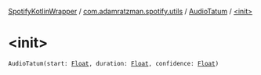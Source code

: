 [SpotifyKotlinWrapper](../../index.md) / [com.adamratzman.spotify.utils](../index.md) / [AudioTatum](index.md) / [&lt;init&gt;](./-init-.md)

# &lt;init&gt;

`AudioTatum(start: `[`Float`](https://kotlinlang.org/api/latest/jvm/stdlib/kotlin/-float/index.html)`, duration: `[`Float`](https://kotlinlang.org/api/latest/jvm/stdlib/kotlin/-float/index.html)`, confidence: `[`Float`](https://kotlinlang.org/api/latest/jvm/stdlib/kotlin/-float/index.html)`)`